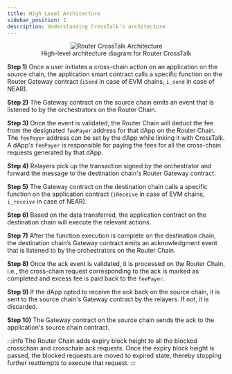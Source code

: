 ```yaml
---
title: High Level Architecture
sidebar_position: 1
description: Understanding CrossTalk's architecture
---
```


<!-- import {
HomepageCard as Card,
HomepageSection as Section,
} from '../../../../src/components/HomepageComponents';

import {
NearIcon,
EthereumIcon
} from '../../../../src/icons'; -->



<center><figure><img src={require('../img/new-high-level-workflow.png').default} alt="Router CrossTalk Architecture" style={{width: "100%", marginBottom: 12}} /><figcaption>High-level architecture diagram for Router CrossTalk</figcaption></figure></center>

**Step 1)** Once a user initiates a cross-chain action on an application on the source chain, the application smart contract calls a specific function on the Router Gateway contract (`iSend` in case of EVM chains, `i_send` in case of NEAR).

**Step 2)** The Gateway contract on the source chain emits an event that is listened to by the orchestrators on the Router Chain.

**Step 3)** Once the event is validated, the Router Chain will deduct the fee from the designated `feePayer` address for that dApp on the Router Chain. The `feePayer` address can be set by the dApp while linking it with CrossTalk. A dApp's `feePayer` is responsible for paying the fees for all the cross-chain requests generated by that dApp.

**Step 4)** Relayers pick up the transaction signed by the orchestrator and forward the message to the destination chain's Router Gateway contract.

**Step 5)** The Gateway contract on the destination chain calls a specific function on the application contract (`iReceive` in case of EVM chains, `i_receive` in case of NEAR).

**Step 6)** Based on the data transferred, the application contract on the destination chain will execute the relevant actions.

**Step 7)** After the function execution is complete on the destination chain, the destination chain’s Gateway contract emits an acknowledgment event that is listened to by the orchestrators on the Router Chain.

**Step 8)** Once the ack event is validated, it is processed on the Router Chain, i.e., the cross-chain request corresponding to the ack is marked as completed and excess fee is paid back to the `feePayer`.

**Step 9)** If the dApp opted to receive the ack back on the source chain, it is sent to the source chain's Gateway contract by the relayers. If not, it is discarded. 

**Step 10)** The Gateway contract on the source chain sends the ack to the application's source chain contract. 


:::info
The Router Chain adds expiry block height to all the blocked crosschain and crosschain ack requests. Once the expiry block height is passed, the blocked requests are moved to expired state, thereby stopping further reattempts to execute that request.
:::

